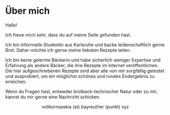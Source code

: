 <!--
.. title: about
.. slug: about
.. date: 2019-08-01 09:41:24 UTC+02:00
.. tags:
.. category:
.. link:
.. description:
.. type: text
-->

# Über mich

Hallo!

Ich freue mich sehr, dass du auf meine Seite gefunden hast.

Ich bin Informatik-Studentin aus Karlsruhe und backe leidenschaftlich gerne Brot. Daher möchte ich gerne meine liebsten Rezepte teilen.

Ich bin keine gelernte Bäckerin und habe sicherlich weniger Expertise und Erfahrung als andere Bäcker, die ihre Rezepte im Internet veröffentlichen. Die hier aufgeschriebenen Rezepte sind aber alle von mir sorgfältig getestet und ausprobiert, um ein möglichst schönes und rundes Endergebnis zu erreichen.

Wenn du Fragen hast, entweder brotback-technischer Natur oder zu mir, kannst du mir gerne eine Nachricht schicken.

<div style="text-align:center">vollkornsaskia (at) bayreuther (punkt) xyz</div>
